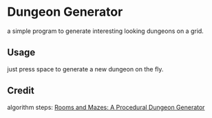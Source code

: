# Dungeon Generator
a simple program to generate interesting looking dungeons on a grid.

## Usage
just press space to generate a new dungeon on the fly.

## Credit
algorithm steps: [Rooms and Mazes: A Procedural Dungeon Generator](https://journal.stuffwithstuff.com/2014/12/21/rooms-and-mazes/)
